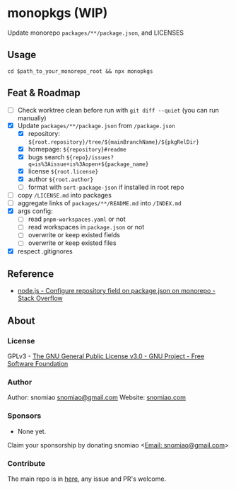 # monopkgs (WIP)

Update monorepo `packages/**/package.json`, and LICENSES

## Usage

```shell
cd $path_to_your_monorepo_root && npx monopkgs
```

## Feat & Roadmap

- [ ] Check worktree clean before run with `git diff --quiet` (you can run manually)
- [x] Update `packages/**/package.json` from `/package.json`
  - [x] repository: `${root.repository}/tree/${mainBranchName}/${pkgRelDir}`
  - [x] homepage: `${repository}#readme`
  - [x] bugs search `${repo}/issues?q=is%3Aissue+is%3Aopen+${package_name}`
  - [x] license `${root.license}`
  - [x] author `${root.author}`
  - [ ] format with `sort-package-json` if installed in root repo
- [ ] copy `/LICENSE.md` into packages
- [ ] aggregate links of `packages/**/README.md` into `/INDEX.md`
- [x] args config:
  - [ ] read `pnpm-workspaces.yaml` or not
  - [ ] read workspaces in `package.json` or not
  - [ ] overwrite or keep existed fields
  - [ ] overwrite or keep existed files
- [x] respect .gitignores

## Reference

- [node.js - Configure repository field on package.json on monorepo - Stack Overflow](https://stackoverflow.com/questions/52922529/configure-repository-field-on-package-json-on-monorepo)

## About

### License

GPLv3 - [The GNU General Public License v3.0 - GNU Project - Free Software Foundation](https://www.gnu.org/licenses/gpl-3.0.en.html)

### Author

Author: snomiao <snomiao@gmail.com>
Website: [snomiao.com](https://snomiao.com)

### Sponsors

- None yet.

Claim your sponsorship by donating snomiao <[Email: snomiao@gmail.com](mailto:snomiao@gmail.com)>

### Contribute

The main repo is in [here](https://github.com/snomiao/js#readme), any issue and PR's welcome.
